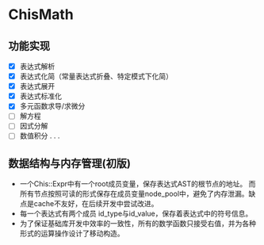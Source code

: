ChisMath
=========

## 功能实现

  - [x] 表达式解析
  - [x] 表达式化简（常量表达式折叠、特定模式下化简）
  - [x] 表达式展开
  - [x] 表达式标准化
  - [x] 多元函数求导/求微分
  - [ ] 解方程
  - [ ] 因式分解
  - [ ] 数值积分
  .
  .
  .
  
## 数据结构与内存管理(初版)
  - 一个Chis::Expr中有一个root成员变量，保存表达式AST的根节点的地址。
  而所有节点按照可读的形式保存在成员变量node_pool中，避免了内存泄漏。缺点是cache不友好，在后续开发中尝试改进。
  - 每一个表达式有两个成员 id_type与id_value，保存着表达式中的符号信息。
  - 为了保证基础库开发中效率的一致性，所有的数学函数只接受右值，并为各种形式的运算操作设计了移动构造。

  

